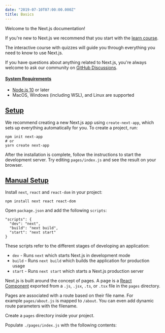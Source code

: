 ```yaml
---
date: "2019-07-10T07:00:00.000Z"
title: Basics
---
```


Welcome to the Next.js documentation!

If you're new to Next.js we recommend that you start with the [learn course](https://nextjs.org/learn/basics/getting-started).

The interactive course with quizzes will guide you through everything you need to know to use Next.js.

If you have questions about anything related to Next.js, you're always welcome to ask our community on [GitHub Discussions](https://github.com/zeit/next.js/discussions).

#### [**System Requirements**](https://nextjs.org/docs/getting-started#system-requirements)

- [Node.js 10](https://nodejs.org/) or later
- MacOS, Windows (including WSL), and Linux are supported

## [**Setup**](https://nextjs.org/docs/getting-started#setup)

We recommend creating a new Next.js app using `create-next-app`, which sets up everything automatically for you. To create a project, run:

    npm init next-app
    # or
    yarn create next-app

After the installation is complete, follow the instructions to start the development server. Try editing `pages/index.js` and see the result on your browser.

## [**Manual Setup**](https://nextjs.org/docs/getting-started#manual-setup)

Install `next`, `react` and `react-dom` in your project:

    npm install next react react-dom

Open `package.json` and add the following `scripts`:

    "scripts": {
      "dev": "next",
      "build": "next build",
      "start": "next start"
    }

These scripts refer to the different stages of developing an application:

- `dev` - Runs `next` which starts Next.js in development mode
- `build` - Runs `next build` which builds the application for production usage
- `start` - Runs `next start` which starts a Next.js production server

Next.js is built around the concept of pages. A page is a [React Component](https://reactjs.org/docs/components-and-props.html) exported from a `.js`, `.jsx`, `.ts`, or `.tsx` file in the `pages` directory.

Pages are associated with a route based on their file name. For example `pages/about.js` is mapped to `/about`. You can even add dynamic route parameters with the filename.

Create a `pages` directory inside your project.

Populate `./pages/index.js` with the following contents:
